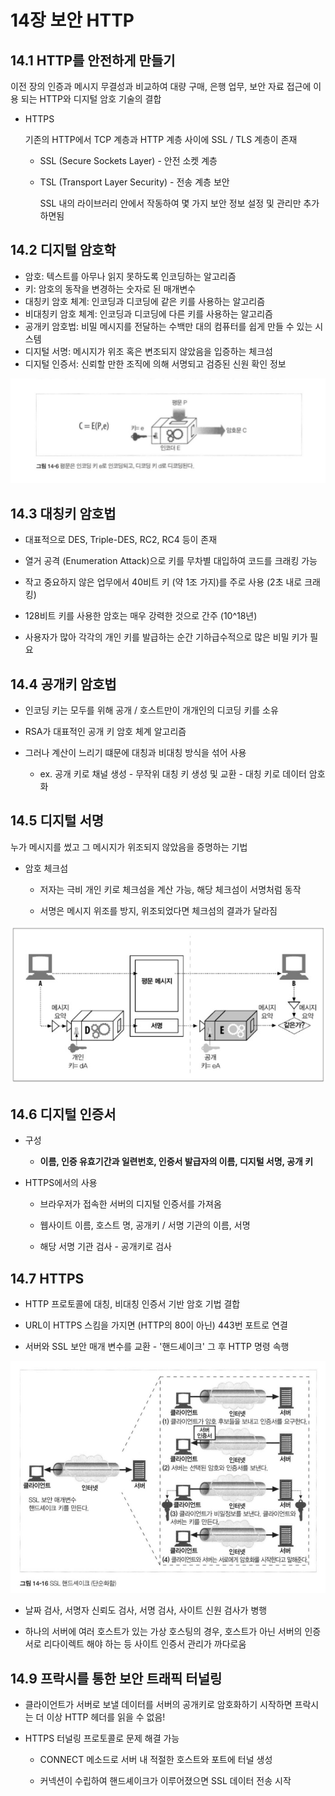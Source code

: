 # 14장 보안 HTTP

## 14.1 HTTP를 안전하게 만들기

이전 장의 인증과 메시지 무결성과 비교하여 대량 구매, 은행 업무, 보안 자료 접근에 이용 되는 HTTP와 디지털 암호 기술의 결합

- HTTPS
  
  기존의 HTTP에서 TCP 계층과 HTTP 계층 사이에 SSL / TLS 계층이 존재
  
  - SSL (Secure Sockets Layer) - 안전 소켓 계층
  
  - TSL (Transport Layer Security) - 전송 계층 보안
    
    SSL 내의 라이브러리 안에서 작동하여 몇 가지 보안 정보 설정 및 관리만 추가하면됨

## 14.2 디지털 암호학

- 암호: 텍스트를 아무나 읽지 못하도록 인코딩하는 알고리즘
- 키: 암호의 동작을 변경하는 숫자로 된 매개변수
- 대칭키 암호 체계: 인코딩과 디코딩에 같은 키를 사용하는 알고리즘
- 비대칭키 암호 체계: 인코딩과 디코딩에 다른 키를 사용하는 알고리즘
- 공개키 암호법: 비밀 메시지를 전달하는 수백만 대의 컴퓨터를 쉽게 만들 수 있는 시스템
- 디지털 서명: 메시지가 위조 혹은 변조되지 않았음을 입증하는 체크섬
- 디지털 인증서: 신뢰할 만한 조직에 의해 서명되고 검증된 신원 확인 정보

<img src="README_assets/f945e4b6d5042b79670c8aeace869ddf575ec9a7.png" title="" alt="" width="686">

## 14.3 대칭키 암호법

- 대표적으로 DES, Triple-DES, RC2, RC4 등이 존재

- 열거 공격 (Enumeration Attack)으로 키를 무차별 대입하여 코드를 크래킹 가능

- 작고 중요하지 않은 업무에서 40비트 키 (약 1조 가지)를 주로 사용 (2초 내로 크래킹)

- 128비트 키를 사용한 암호는 매우 강력한 것으로 간주 (10^18년)

- 사용자가 많아 각각의 개인 키를 발급하는 순간 기하급수적으로 많은 비밀 키가 필요

## 14.4 공개키 암호법

- 인코딩 키는 모두를 위해 공개 / 호스트만이 개개인의 디코딩 키를 소유

- RSA가 대표적인 공개 키 암호 체계 알고리즘

- 그러나 계산이 느리기 떄문에 대칭과 비대칭 방식을 섞어 사용
  
  - ex. 공개 키로 채널 생성 - 무작위 대칭 키 생성 및 교환 - 대칭 키로 데이터 암호화

## 14.5 디지털 서명

누가 메시지를 썼고 그 메시지가 위조되지 않았음을 증명하는 기법

- 암호 체크섬
  
  - 저자는 극비 개인 키로 체크섬을 계산 가능, 해당 체크섬이 서명처럼 동작
  
  - 서명은 메시지 위조를 방지, 위조되었다면 체크섬의 결과가 달라짐

![](README_assets/1637669dd4f297c12551a2c17d5c8dfda9b92634.png)

## 14.6 디지털 인증서

- 구성
  
  - **이름, 인증 유효기간과 일련번호, 인증서 발급자의 이름, 디지털 서명, 공개 키**

- HTTPS에서의 사용
  
  - 브라우저가 접속한 서버의 디지털 인증서를 가져옴
  
  - 웹사이트 이름, 호스트 명, 공개키 / 서명 기관의 이름, 서명
  
  - 해당 서명 기관 검사 - 공개키로 검사

## 14.7 HTTPS

- HTTP 프로토콜에 대칭, 비대칭 인증서 기반 암호 기법 결합

- URL이 HTTPS 스킴을 가지면 (HTTP의 80이 아닌) 443번 포트로 연결

- 서버와 SSL 보안 매개 변수를 교환 - '핸드셰이크' 그 후 HTTP 명령 속행

![](README_assets/272ccb73c62981900fde8520d16299c1a74a9710.png)

- 날짜 검사, 서명자 신뢰도 검사, 서명 검사, 사이트 신원 검사가 병행

- 하나의 서버에 여러 호스트가 있는 가상 호스팅의 경우, 호스트가 아닌 서버의 인증서로 리다이렉트 해야 하는 등 사이트 인증서 관리가 까다로움

## 14.9 프락시를 통한 보안 트래픽 터널링

- 클라이언트가 서버로 보낼 데이터를 서버의 공개키로 암호화하기 시작하면 프락시는 더 이상 HTTP 헤더를 읽을 수 없음!

- HTTPS 터널링 프로토콜로 문제 해결 가능
  
  - CONNECT 메소드로 서버 내 적절한 호스트와 포트에 터널 생성
  
  - 커넥션이 수립하여 핸드셰이크가 이루어졌으면 SSL 데이터 전송 시작
